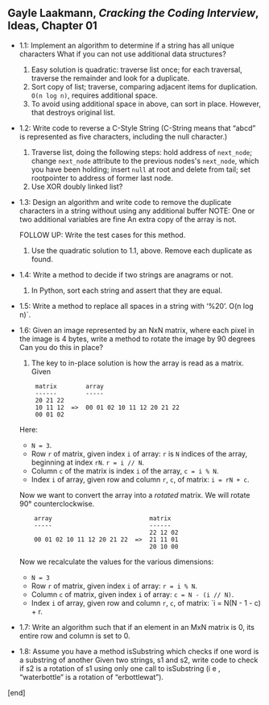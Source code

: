 ## Gayle Laakmann, _Cracking the Coding Interview_, Ideas, Chapter 01

  * 1.1: Implement an algorithm to determine if a string has all unique characters What if you can not use additional data structures?

    1. Easy solution is quadratic: traverse list once; for each traversal, traverse the remainder and look for a duplicate.
    2. Sort copy of list; traverse, comparing adjacent items for duplication. `O(n log n)`, requires additional space.
    3. To avoid using additional space in above, can sort in place. However, that destroys original list.

  * 1.2: Write code to reverse a C-Style String (C-String means that “abcd” is represented as five characters, including the null character.)

    1. Traverse list, doing the following steps: hold address of `next_node`; change `next_node` attribute to the previous nodes's `next_node`, which you have been holding; insert `null` at root and delete from tail; set rootpointer to address of former last node.
    1. Use XOR doubly linked list?

  * 1.3: Design an algorithm and write code to remove the duplicate characters in a string without using any additional buffer NOTE: One or two additional variables are fine An extra copy of the array is not.

    FOLLOW UP: Write the test cases for this method.

      1. Use the quadratic solution to 1.1, above. Remove each duplicate as found.

  * 1.4: Write a method to decide if two strings are anagrams or not.

    1. In Python, sort each string and assert that they are equal.

  * 1.5: Write a method to replace all spaces in a string with ‘%20’. O(n log n)`.

  * 1.6: Given an image represented by an NxN matrix, where each pixel in the image is 4 bytes, write a method to rotate the image by 90 degrees Can you do this in place?

    1. The key to in-place solution is how the array is read as a matrix. Given


            matrix        array
            ------        -----
            20 21 22
            10 11 12  =>  00 01 02 10 11 12 20 21 22
            00 01 02      

    Here:

      * `N = 3`. 
      * Row `r` of matrix, given index `i` of array: `r` is `N` indices of the array, beginning at index `rN`. `r = i // N`.
      * Column `c` of the matrix is index `i` of the array, `c = i % N`. 
      * Index `i` of array, given row and column `r`, `c`, of matrix: `i = rN + c`.

    Now we want to convert the array into a _rotated_ matrix. We will rotate 90° counterclockwise.

            array                           matrix
            -----                           ------
                                            22 12 02
            00 01 02 10 11 12 20 21 22  =>  21 11 01
                                            20 10 00

    Now we recalculate the values for the various dimensions:

      * `N = 3`
      * Row `r` of matrix, given index `i` of array: `r = i % N`.
      * Column `c` of matrix, given index `i` of array: `c = N - (i // N)`.
      * Index `i` of array, given row and column `r`, `c`, of matrix: `i = N(N - 1 - c) + r.

  * 1.7: Write an algorithm such that if an element in an MxN matrix is 0, its entire row and column is set to 0.

  * 1.8: Assume you have a method isSubstring which checks if one word is a substring of another Given two strings, s1 and s2, write code to check if s2 is a rotation of s1 using only one call to isSubstring (i e , “waterbottle” is a rotation of “erbottlewat”).

[end]
